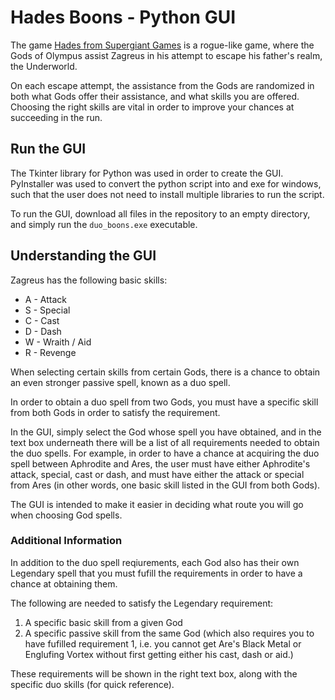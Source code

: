 # Hades Boons - Python GUI

The game [Hades from Supergiant Games](https://store.steampowered.com/app/1145360/Hades/ "Hades on Steam") is a rogue-like game, 
where the Gods of Olympus assist Zagreus in his attempt to escape his father's realm, the Underworld. 

On each escape attempt, the assistance from the Gods are randomized in both what Gods offer their assistance, and what skills you are offered. 
Choosing the right skills are vital in order to improve your chances at succeeding in the run.

## Run the GUI

The Tkinter library for Python was used in order to create the GUI. 
PyInstaller was used to convert the python script into and exe for windows, such that the user does not need to install multiple 
libraries to run the script.

To run the GUI, download all files in the repository to an empty directory, and simply run the `duo_boons.exe` executable.

## Understanding the GUI

Zagreus has the following basic skills:

* A - Attack
* S - Special
* C - Cast
* D - Dash
* W - Wraith / Aid
* R - Revenge

When selecting certain skills from certain Gods, there is a chance to obtain an even stronger passive spell, known as a duo spell. 

In order to obtain a duo spell from two Gods, you must have a specific skill from both Gods in order to satisfy the requirement. 

In the GUI, simply select the God whose spell you have obtained, and in the text box underneath there will be a list of all 
requirements needed to obtain the duo spells. For example, in order to have a chance at acquiring the duo spell between Aphrodite and
Ares, the user must have either Aphrodite's attack, special, cast or dash, and must have either the attack or special from Ares 
(in other words, one basic skill listed in the GUI from both Gods). 

The GUI is intended to make it easier in deciding what route you will go when choosing God spells.

### Additional Information

In addition to the duo spell reqiurements, each God also has their own Legendary spell that you must fufill the requirements in order to 
have a chance at obtaining them. 

The following are needed to satisfy the Legendary requirement:
1. A specific basic skill from a given God
2. A specific passive skill from the same God (which also requires you to have fufilled requirement 1, i.e. you cannot get Are's 
Black Metal or Englufing Vortex without first getting either his cast, dash or aid.)

These requirements will be shown in the right text box, along with the specific duo skills (for quick reference). 
